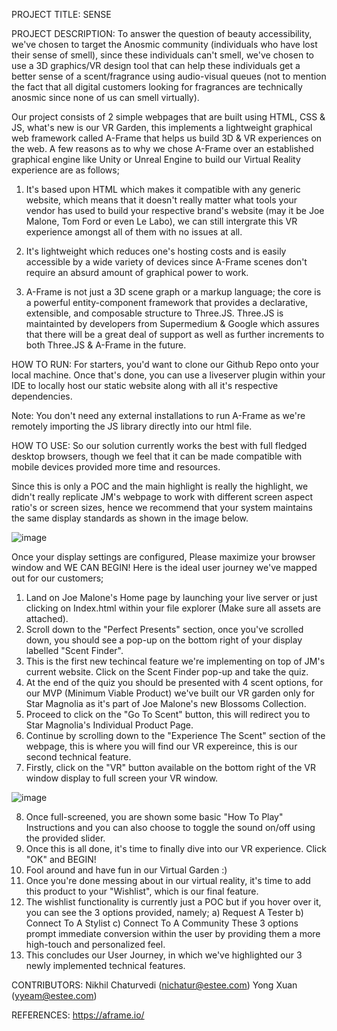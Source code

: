 PROJECT TITLE: SENSE

PROJECT DESCRIPTION: To answer the question of beauty accessibility, we've chosen to target the Anosmic community (individuals who have lost their sense of smell), since these individuals can't smell, we've chosen to use a 3D graphics/VR design tool that can help these individuals get a better sense of a scent/fragrance using audio-visual queues (not to mention the fact that all digital customers looking for fragrances are technically anosmic since none of us can smell virtually).

Our project consists of 2 simple webpages that are built using HTML, CSS & JS, what's new is our VR Garden, this implements a lightweight graphical web framework called A-Frame that helps us build 3D & VR experiences on the web. A few reasons as to why we chose A-Frame over an established graphical engine like Unity or Unreal Engine to build our Virtual Reality experience are as follows;

  1) It's based upon HTML which makes it compatible with any generic website, which means that it doesn't really matter what tools your vendor has used to build your respective brand's website (may it be Joe Malone, Tom Ford or even Le Labo), we can still intergrate this VR experience amongst all of them with no issues at all.
  
  2) It's lightweight which reduces one's hosting costs and is easily accessible by a wide variety of devices since A-Frame scenes don't require an absurd amount of graphical power to work.
  
  3) A-Frame is not just a 3D scene graph or a markup language; the core is a powerful entity-component framework that provides a declarative, extensible, and composable structure to Three.JS. Three.JS is maintainted by developers from Supermedium & Google which assures that there will be a great deal of support as well as further increments to both Three.JS & A-Frame in the future.
  
HOW TO RUN: For starters, you'd want to clone our Github Repo onto your local machine. Once that's done, you can use a liveserver plugin within your IDE to locally host our static website along with all it's respective dependencies. 

Note: You don't need any external installations to run A-Frame as we're remotely importing the JS library directly into our html file.

HOW TO USE: So our solution currently works the best with full fledged desktop browsers, though we feel that it can be made compatible with mobile devices provided more time and resources. 

Since this is only a POC and the main highlight is really the highlight, we didn't really replicate JM's webpage to work with different screen aspect ratio's or screen sizes, hence we recommend that your system maintains the same display standards as shown in the image below. 

![image](https://user-images.githubusercontent.com/122961328/225537010-fac69528-40d1-4847-929c-ece079c3518d.png)

Once your display settings are configured, Please maximize your browser window and WE CAN BEGIN! Here is the ideal user journey we've mapped out for our customers;

1) Land on Joe Malone's Home page by launching your live server or just clicking on Index.html within your file explorer (Make sure all assets are attached).
2) Scroll down to the "Perfect Presents" section, once you've scrolled down, you should see a pop-up on the bottom right of your display labelled "Scent Finder".
3) This is the first new techincal feature we're implementing on top of JM's current website. Click on the Scent Finder pop-up and take the quiz.
4) At the end of the quiz you should be presented with 4 scent options, for our MVP (Minimum Viable Product) we've built our VR garden only for Star Magnolia as it's part of Joe Malone's new Blossoms Collection. 
5) Proceed to click on the "Go To Scent" button, this will redirect you to Star Magnolia's Individual Product Page.
6) Continue by scrolling down to the "Experience The Scent" section of the webpage, this is where you will find our VR expereince, this is our second technical feature.
7) Firstly, click on the "VR" button available on the bottom right of the VR window display to full screen your VR window.

![image](https://user-images.githubusercontent.com/122961328/225568418-fff4dcf9-e167-435f-974f-4aefe734eb0d.png)

8) Once full-screened, you are shown some basic "How To Play" Instructions and you can also choose to toggle the sound on/off using the provided slider. 
9) Once this is all done, it's time to finally dive into our VR experience. Click "OK" and BEGIN! 
11) Fool around and have fun in our Virtual Garden :) 
12) Once you're done messing about in our virtual reality, it's time to add this product to your "Wishlist", which is our final feature.
13) The wishlist functionality is currently just a POC but if you hover over it, you can see the 3 options provided, namely;
    a) Request A Tester
    b) Connect To A Stylist
    c) Connect To A Community
These 3 options prompt immediate conversion within the user by providing them a more high-touch and personalized feel.
13) This concludes our User Journey, in which we've highlighted our 3 newly implemented technical features.

CONTRIBUTORS: Nikhil Chaturvedi (nichatur@estee.com)
              Yong Xuan (yyeam@estee.com)
          
REFERENCES: https://aframe.io/

         
